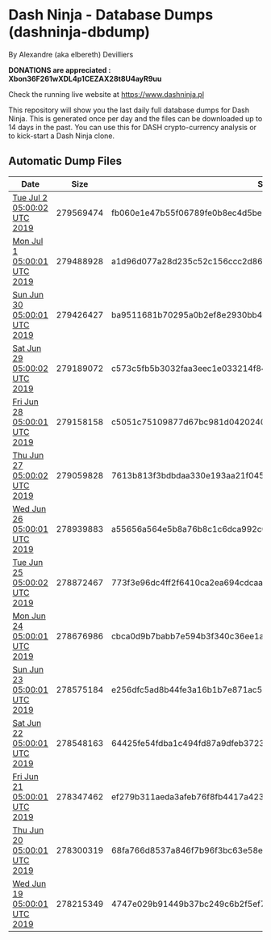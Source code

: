 # Dash Ninja - Database Dumps (dashninja-dbdump)
By Alexandre (aka elbereth) Devilliers

**DONATIONS are appreciated : Xbon36F261wXDL4p1CEZAX28t8U4ayR9uu**

Check the running live website at https://www.dashninja.pl

This repository will show you the last daily full database dumps for Dash Ninja. This is generated once per day and the files can be downloaded up to 14 days in the past.
You can use this for DASH crypto-currency analysis or to kick-start a Dash Ninja clone.


## Automatic Dump Files
| Date | Size | SHA256 |
|--|--|--|
| [Tue Jul  2 05:00:02 UTC 2019](https://transfer.sh/sdn0X/dashninja-dbdump-20190702070002.tar.bz2) | 279569474 | fb060e1e47b55f06789fe0b8ec4d5be1c816d4ed8bb70ccbcc153fcf56bacaaa | 
| [Mon Jul  1 05:00:01 UTC 2019](https://transfer.sh/lLyLZ/dashninja-dbdump-20190701070001.tar.bz2) | 279488928 | a1d96d077a28d235c52c156ccc2d86c49a18cbfa0ae13fc8afadefcaa1ed802e | 
| [Sun Jun 30 05:00:01 UTC 2019](https://transfer.sh/6y3s5/dashninja-dbdump-20190630070001.tar.bz2) | 279426427 | ba9511681b70295a0b2ef8e2930bb4b573090104140b70224f23869997e17319 | 
| [Sat Jun 29 05:00:02 UTC 2019](https://transfer.sh/CPgSX/dashninja-dbdump-20190629070002.tar.bz2) | 279189072 | c573c5fb5b3032faa3eec1e033214f843c32e5248ea61d0d9b052cbfc38f44fa | 
| [Fri Jun 28 05:00:01 UTC 2019](https://transfer.sh/tLEkS/dashninja-dbdump-20190628070001.tar.bz2) | 279158158 | c5051c75109877d67bc981d0420240e879da38f7f6a87ff3ca829a2910f1a3be | 
| [Thu Jun 27 05:00:02 UTC 2019](https://transfer.sh/cJ0E5/dashninja-dbdump-20190627070002.tar.bz2) | 279059828 | 7613b813f3bdbdaa330e193aa21f045b0b5d19bd519d676a992ce7ac4aa30e8a | 
| [Wed Jun 26 05:00:01 UTC 2019](https://transfer.sh/STvqK/dashninja-dbdump-20190626070001.tar.bz2) | 278939883 | a55656a564e5b8a76b8c1c6dca992c0607bca8d0906dfff825b552b2415c0817 | 
| [Tue Jun 25 05:00:02 UTC 2019](https://transfer.sh/ZN4TW/dashninja-dbdump-20190625070002.tar.bz2) | 278872467 | 773f3e96dc4ff2f6410ca2ea694cdcaa8f0ff27d21367c153d1a78d4ec5717a9 | 
| [Mon Jun 24 05:00:01 UTC 2019](https://transfer.sh/yHqs8/dashninja-dbdump-20190624070001.tar.bz2) | 278676986 | cbca0d9b7babb7e594b3f340c36ee1a1bcab63ed8dc98f034a2a647a47a74a47 | 
| [Sun Jun 23 05:00:01 UTC 2019](https://transfer.sh/MB1Or/dashninja-dbdump-20190623070001.tar.bz2) | 278575184 | e256dfc5ad8b44fe3a16b1b7e871ac5432e66be4da04b8febbb00360aff88324 | 
| [Sat Jun 22 05:00:01 UTC 2019](https://transfer.sh/LMDSP/dashninja-dbdump-20190622070001.tar.bz2) | 278548163 | 64425fe54fdba1c494fd87a9dfeb372342c07a03f5545e5359f886804fdeea41 | 
| [Fri Jun 21 05:00:01 UTC 2019](https://transfer.sh/kA6lT/dashninja-dbdump-20190621070001.tar.bz2) | 278347462 | ef279b311aeda3afeb76f8fb4417a42340e080fd298b976a159c0e189486b568 | 
| [Thu Jun 20 05:00:01 UTC 2019](https://transfer.sh/9QSqY/dashninja-dbdump-20190620070001.tar.bz2) | 278300319 | 68fa766d8537a846f7b96f3bc63e58ea526ba1bdea32220b71c975affca17190 | 
| [Wed Jun 19 05:00:01 UTC 2019](https://transfer.sh/36k2D/dashninja-dbdump-20190619070001.tar.bz2) | 278215349 | 4747e029b91449b37bc249c6b2f5ef72b4e05a5fedf9453cc1fa2067c3d6af75 | 
